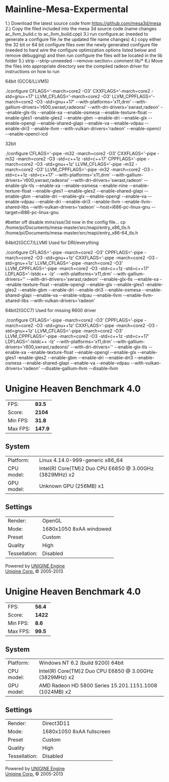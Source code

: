 # Mainline-Mesa-Expermental

1.) Download the latest source code from https://github.com/mesa3d/mesa
2.) Copy the filed included into the mesa 3d source code (name changes ac_llvm_build.c to ac_llvm_build.cpp)
3.) run configure.ac (needed to generate a configure file /w the updated file name changes)
4.) copy either the 32 bit or 64 bit configure files over the newly generated configure file (needed to hard wire the configure optimization options listed below and remove debugging) and then run configure
the files will be located in the lib folder
5.) strip --strip-unneeded --remove-section=.comment lib/*
6.) Move the files into appropriate directory see the compiled radeon driver for instructions on how to run 

64bit (GCC6/LLVM5)

./configure CFLAGS='-march=core2 -O3' CXXFLAGS='-march=core2 -std=gnu++17' LLVM_CFLAGS='-march=core2 -O3' LLVM_CPPFLAGS='-march=core2 -O3 -std=gnu++17' --with-platforms='x11,drm' --with-gallium-drivers='r600,swrast,radeonsi' --with-dri-drivers='swrast,radeon' --enable-glx-tls --enable-xa --enable-osmesa --enable-texture-float --enable-gles1 -enable-gles2 --enable-gbm --enable-dri  --enable-glx --enable-opengl --enable-shared-glapi --enable-va --enable-vdpau --enable-dri3 --enable-llvm --with-vulkan-drivers='radeon' --enable-opencl --enable-opencl-icd



32bit

./configure CFLAGS='-pipe -m32 -march=core2 -O3' CXXFLAGS='-pipe -m32 -march=core2 -O3 -std=c++1z -std=c++17' CPPFLAGS='-pipe -march=core2 -O3 -std=gnu++1z' LLVM_CFLAGS='-pipe -m32 -march=core2 -O3' LLVM_CPPFLAGS='-pipe -m32 -march=core2 -O3 -std=c++1z -std=c++17' --with-platforms='x11,drm' --with-gallium-drivers='r600,swrast,radeonsi' --with-dri-drivers='swrast,radeon' --enable-glx-tls --enable-xa --enable-osmesa --enable-nine --enable-texture-float --enable-gles1 --enable-gles2 --enable-shared-glapi --enable-gbm --enable-dri  --enable-glx --enable-opengl --enable-va --enable-vdpau --enable-dri --enable-dri3 --enable-llvm --enable-llvm-shared-libs --with-vulkan-drivers='radeon' --host=i686-pc-linux-gnu --target=i686-pc-linux-gnu

#better off disable mmx/sse/3d now in the config file... cp /home/pi/Documents/mesa-master/src/mapi/entry_x86_tls.h /home/pi/Documents/mesa-master/src/mapi/entry_x86-64_tls.h

64bit2(GCC7/LLVM) Used for DRI/everything

./configure CFLAGS='-pipe -march=core2 -O3' CPPFLAGS='-pipe -march=core2 -O3 -std=gnu++1z' CXXFLAGS='-pipe -march=core2 -O3 -std=gnu++1z' LLVM_CFLAGS='-pipe -march=core2 -O3' LLVM_CPPFLAGS='-pipe -march=core2 -O3 -std=c++1z -std=c++17' LDFLAGS='-lstdc++ -lz' --with-platforms='x11,drm' --with-gallium-drivers='' --with-dri-drivers='swrast,radeon' --enable-glx-tls --enable-xa --enable-texture-float --enable-opengl --enable-glx --enable-gles1 -enable-gles2 --enable-gbm --enable-dri --enable-dri3  --enable-osmesa --enable-shared-glapi --enable-va --enable-vdpau  --enable-llvm --enable-llvm-shared-libs --with-vulkan-drivers='radeon'

64bit2(GCC7) Used for missing R600 driver

./configure CFLAGS='-pipe -march=core2 -O3' CPPFLAGS='-pipe -march=core2 -O3 -std=gnu++1z' CXXFLAGS='-pipe -march=core2 -O3 -std=gnu++1z' LLVM_CFLAGS='-pipe -march=core2 -O3' LLVM_CPPFLAGS='-pipe -march=core2 -O3 -std=c++1z -std=c++17' LDFLAGS='-lstdc++ -lz' --with-platforms='x11,drm' --with-gallium-drivers='r600,swrast,radeonsi' --with-dri-drivers='' --enable-glx-tls --enable-xa --enable-texture-float --enable-opengl --enable-glx --enable-gles1 -enable-gles2 --enable-gbm --enable-dri --enable-dri3  --enable-osmesa --enable-shared-glapi --enable-va --enable-vdpau --with-vulkan-drivers='radeon' --disable-gallium-llvm --disable-llvm


<?xml version="1.0" encoding="utf-8" standalone="yes"?>
<!DOCTYPE html PUBLIC "-//W3C//DTD XHTML 1.0 Strict//EN" "http://www.w3.org/TR/xhtml1/DTD/xhtml1-strict.dtd">
<html><head>

<h1>Unigine Heaven Benchmark 4.0</h1>
<table class="result">
<tr><td class="right">FPS:</td><td><div class="orange"><strong>83.5</strong></div></td></tr>
<tr><td class="right">Score:</td><td><div class="orange"><strong>2104</strong></div></td></tr>
<tr><td class="right">Min FPS:</td><td><div class="orange"><strong>31.8</strong></div></td></tr>
<tr><td class="right">Max FPS:</td><td><div class="orange"><strong>147.9</strong></div></td></tr>
</table>
<h2>System</h2>
<table class="detail">
<tr><td class="right">Platform:</td><td><div class="highlight">Linux 4.14.0-999-generic x86_64</div></td></tr>
<tr><td class="right">CPU model:</td><td><div class="highlight">Intel(R) Core(TM)2 Duo CPU     E6850  @ 3.00GHz (3829MHz) x2</div></td></tr>
<tr><td class="right">GPU model:</td><td><div class="highlight">Unknown GPU (256MB) x1</div></td></tr>
</table>
<h2>Settings</h2>
<table class="detail">
<tr><td class="right">Render:</td><td><div class="highlight">OpenGL</div></td></tr>
<tr><td class="right">Mode:</td><td><div class="highlight">1680x1050 8xAA windowed</div></td></tr>
<tr><td class="right">Preset</td><td><div class="highlight">Custom</div></td></tr>
<tr><td class="right">Quality</td><td><div class="highlight">High</div></td></tr>
<tr><td class="right">Tessellation:</td><td>Disabled</td></tr>
</table>
<div class="engine">Powered by <a href="http://unigine.com/products/unigine/">UNIGINE Engine</a></div>
<div class="copyright"><a href="http://unigine.com/">Unigine Corp.</a> &copy; 2005-2013</div>
</body></html>


<?xml version="1.0" encoding="utf-8" standalone="yes"?>
<!DOCTYPE html PUBLIC "-//W3C//DTD XHTML 1.0 Strict//EN" "http://www.w3.org/TR/xhtml1/DTD/xhtml1-strict.dtd">
<html><head>

<h1>Unigine Heaven Benchmark 4.0</h1>
<table class="result">
<tr><td class="right">FPS:</td><td><div class="orange"><strong>56.4</strong></div></td></tr>
<tr><td class="right">Score:</td><td><div class="orange"><strong>1422</strong></div></td></tr>
<tr><td class="right">Min FPS:</td><td><div class="orange"><strong>8.6</strong></div></td></tr>
<tr><td class="right">Max FPS:</td><td><div class="orange"><strong>99.5</strong></div></td></tr>
</table>
<h2>System</h2>
<table class="detail">
<tr><td class="right">Platform:</td><td><div class="highlight">Windows NT 6.2 (build 9200) 64bit</div></td></tr>
<tr><td class="right">CPU model:</td><td><div class="highlight">Intel(R) Core(TM)2 Duo CPU     E6850  @ 3.00GHz (3829MHz) x2</div></td></tr>
<tr><td class="right">GPU model:</td><td><div class="highlight">AMD Radeon HD 5800 Series 15.201.1151.1008 (1024MB) x2</div></td></tr>
</table>
<h2>Settings</h2>
<table class="detail">
<tr><td class="right">Render:</td><td><div class="highlight">Direct3D11</div></td></tr>
<tr><td class="right">Mode:</td><td><div class="highlight">1680x1050 8xAA fullscreen</div></td></tr>
<tr><td class="right">Preset</td><td><div class="highlight">Custom</div></td></tr>
<tr><td class="right">Quality</td><td><div class="highlight">High</div></td></tr>
<tr><td class="right">Tessellation:</td><td>Disabled</td></tr>
</table>
<div class="engine">Powered by <a href="http://unigine.com/products/unigine/">UNIGINE Engine</a></div>
<div class="copyright"><a href="http://unigine.com/">Unigine Corp.</a> &copy; 2005-2013</div>
</body></html>
